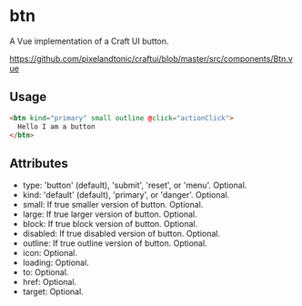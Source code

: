 # btn

A Vue implementation of a Craft UI button.

https://github.com/pixelandtonic/craftui/blob/master/src/components/Btn.vue

## Usage

```html
<btn kind="primary" small outline @click="actionClick">
  Hello I am a button
</btn>
```

## Attributes

- type: 'button' (default), 'submit', 'reset', or 'menu'. Optional.
- kind: 'default' (default), 'primary', or 'danger'. Optional.
- small: If true smaller version of button. Optional.
- large: If true larger version of button. Optional.
- block: If true block version of button. Optional.
- disabled: If true disabled version of button. Optional.
- outline: If true outline version of button. Optional.
- icon: Optional.
- loading: Optional.
- to: Optional.
- href: Optional.
- target: Optional.
